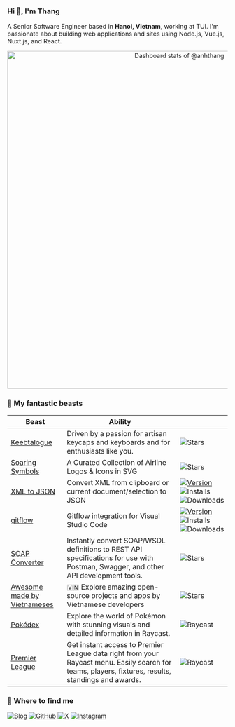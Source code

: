 ### Hi 👋, I'm Thang

A Senior Software Engineer based in **Hanoi, Vietnam**, working at TUI. I'm passionate about building web applications and sites using Node.js, Vue.js, Nuxt.js, and React.

<a href="https://next.ossinsight.io/widgets/official/compose-user-dashboard-stats?user_id=10458061" target="_blank" style="display: block" align="center">
  <picture>
    <source media="(prefers-color-scheme: dark)" srcset="https://next.ossinsight.io/widgets/official/compose-user-dashboard-stats/thumbnail.png?user_id=10458061&image_size=auto&color_scheme=dark" width="771" height="auto">
    <img alt="Dashboard stats of @anhthang" src="https://next.ossinsight.io/widgets/official/compose-user-dashboard-stats/thumbnail.png?user_id=10458061&image_size=auto&color_scheme=light" width="771" height="auto">
  </picture>
</a>

<!-- Made with [OSS Insight](https://ossinsight.io/) -->

### 🙈 My fantastic beasts
| Beast | Ability | |
|---|---|---|
| [Keebtalogue](https://keebtalogue.vercel.app) |  Driven by a passion for artisan keycaps and keyboards and for enthusiasts like you.  | ![Stars](https://img.shields.io/github/stars/anhthang/keebtalogue?style=flat-square&logo=github) |
| [Soaring Symbols](https://github.com/anhthang/soaring-symbols) | A Curated Collection of Airline Logos & Icons in SVG | ![Stars](https://img.shields.io/github/stars/anhthang/soaring-symbols?style=flat-square&logo=github) | 
| [XML to JSON](https://marketplace.visualstudio.com/items?itemName=buianhthang.xml2json) | Convert XML from clipboard or current document/selection to JSON | [![Version](https://img.shields.io/visual-studio-marketplace/v/buianhthang.xml2json?style=flat-square&logo=visual-studio-code)](https://marketplace.visualstudio.com/items?itemName=buianhthang.xml2json) ![Installs](https://img.shields.io/visual-studio-marketplace/i/buianhthang.xml2json?style=flat-square) ![Downloads](https://img.shields.io/visual-studio-marketplace/d/buianhthang.xml2json?style=flat-square) |
| [gitflow](https://marketplace.visualstudio.com/items?itemName=buianhthang.gitflow) | Gitflow integration for Visual Studio Code | [![Version](https://img.shields.io/visual-studio-marketplace/v/buianhthang.gitflow?style=flat-square&logo=visual-studio-code)](https://marketplace.visualstudio.com/items?itemName=buianhthang.gitflow) ![Installs](https://img.shields.io/visual-studio-marketplace/i/buianhthang.gitflow?style=flat-square) ![Downloads](https://img.shields.io/visual-studio-marketplace/d/buianhthang.gitflow?style=flat-square) |
| [SOAP Converter](https://github.com/anhthang/soap-converter) | Instantly convert SOAP/WSDL definitions to REST API specifications for use with Postman, Swagger, and other API development tools. | ![Stars](https://img.shields.io/github/stars/anhthang/soap-converter?style=flat-square&logo=github) | 
| [Awesome made by Vietnameses](https://github.com/anhthang/awesome-made-by-vietnameses) | 🇻🇳 Explore amazing open-source projects and apps by Vietnamese developers | ![Stars](https://img.shields.io/github/stars/anhthang/awesome-made-by-vietnameses?style=flat-square&logo=github) | 
| [Pokédex](https://www.raycast.com/anhthang/pokedex) |  Explore the world of Pokémon with stunning visuals and detailed information in Raycast. | ![Raycast](https://img.shields.io/raycast/dt/anhthang/pokedex?style=flat-square&logo=raycast&color=red) | 
| [Premier League](https://www.raycast.com/anhthang/premier-league) |  Get instant access to Premier League data right from your Raycast menu. Easily search for teams, players, fixtures, results, standings and awards. | ![Raycast](https://img.shields.io/raycast/dt/anhthang/premier-league?style=flat-square&logo=raycast&color=red) | 

### 🔭 Where to find me

[![Blog](https://img.shields.io/badge/-Blog-FF5722?style=for-the-badge&logo=blogger&logoColor=white)](https://anhthang.org)
[![GitHub](https://img.shields.io/badge/-GitHub-181717?style=for-the-badge&logo=github&logoColor=white)](https://github.com/anhthang)
[![X](https://img.shields.io/badge/-X-14171A?style=for-the-badge&logo=x&logoColor=white)](https://x.com/anhthangbui)
[![Instagram](https://img.shields.io/badge/-Instagram-E4405F?style=for-the-badge&logo=instagram&logoColor=white)](https://instagram.com/anhthangbui)
